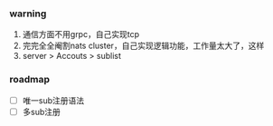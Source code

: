### warning
1. 通信方面不用grpc，自己实现tcp
2. 完完全全阉割nats cluster，自己实现逻辑功能，工作量太大了，这样
3. server > Accouts > sublist



### roadmap
- [ ] 唯一sub注册语法
- [ ] 多sub注册
